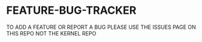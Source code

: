 # FEATURE-BUG-TRACKER
TO ADD A FEATURE OR REPORT A BUG PLEASE USE THE ISSUES PAGE ON THIS REPO NOT THE KERNEL REPO
